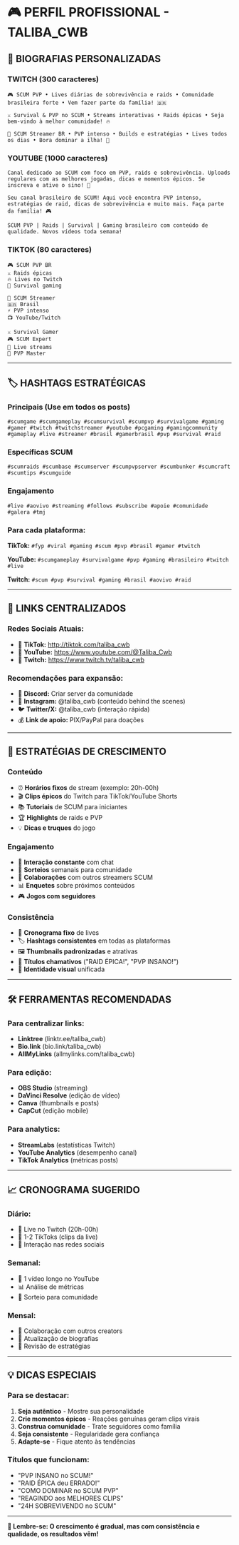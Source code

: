 # 🎮 PERFIL PROFISSIONAL - TALIBA_CWB

## 📱 **BIOGRAFIAS PERSONALIZADAS**

### **TWITCH** (300 caracteres)
```
🎮 SCUM PVP • Lives diárias de sobrevivência e raids • Comunidade brasileira forte • Vem fazer parte da família! 🇧🇷

⚔️ Survival & PVP no SCUM • Streams interativas • Raids épicas • Seja bem-vindo à melhor comunidade! 🔥

🎯 SCUM Streamer BR • PVP intenso • Builds e estratégias • Lives todos os dias • Bora dominar a ilha! 💪
```

### **YOUTUBE** (1000 caracteres)
```
Canal dedicado ao SCUM com foco em PVP, raids e sobrevivência. Uploads regulares com as melhores jogadas, dicas e momentos épicos. Se inscreva e ative o sino! 🔔

Seu canal brasileiro de SCUM! Aqui você encontra PVP intenso, estratégias de raid, dicas de sobrevivência e muito mais. Faça parte da família! 🎮

SCUM PVP | Raids | Survival | Gaming brasileiro com conteúdo de qualidade. Novos vídeos toda semana!
```

### **TIKTOK** (80 caracteres)
```
🎮 SCUM PVP BR
⚔️ Raids épicas  
🔥 Lives no Twitch
💪 Survival gaming

🎯 SCUM Streamer
🇧🇷 Brasil
⚡ PVP intenso
📺 YouTube/Twitch

⚔️ Survival Gamer
🎮 SCUM Expert
🔴 Live streams
💯 PVP Master
```

---

## 🏷️ **HASHTAGS ESTRATÉGICAS**

### **Principais (Use em todos os posts)**
```
#scumgame #scumgameplay #scumsurvival #scumpvp #survivalgame #gaming #gamer #twitch #twitchstreamer #youtube #pcgaming #gamingcommunity #gameplay #live #streamer #brasil #gamerbrasil #pvp #survival #raid
```

### **Específicas SCUM**
```
#scumraids #scumbase #scumserver #scumpvpserver #scumbunker #scumcraft #scumtips #scumguide
```

### **Engajamento**
```
#live #aovivo #streaming #follows #subscribe #apoie #comunidade #galera #tmj
```

### **Para cada plataforma:**

**TikTok:** `#fyp #viral #gaming #scum #pvp #brasil #gamer #twitch`

**YouTube:** `#scumgameplay #survivalgame #pvp #gaming #brasileiro #twitch #live`

**Twitch:** `#scum #pvp #survival #gaming #brasil #aovivo #raid`

---

## 🔗 **LINKS CENTRALIZADOS**

### **Redes Sociais Atuais:**
- 📱 **TikTok:** http://tiktok.com/taliba_cwb
- 🎥 **YouTube:** https://www.youtube.com/@Taliba_Cwb  
- 🔴 **Twitch:** https://www.twitch.tv/taliba_cwb

### **Recomendações para expansão:**
- 💬 **Discord:** Criar server da comunidade
- 📸 **Instagram:** @taliba_cwb (conteúdo behind the scenes)
- 🐦 **Twitter/X:** @taliba_cwb (interação rápida)
- 💰 **Link de apoio:** PIX/PayPal para doações

---

## 🎯 **ESTRATÉGIAS DE CRESCIMENTO**

### **Conteúdo**
- ⏰ **Horários fixos** de stream (exemplo: 20h-00h)
- 🎬 **Clips épicos** do Twitch para TikTok/YouTube Shorts
- 📚 **Tutoriais** de SCUM para iniciantes
- 🏆 **Highlights** de raids e PVP
- 💡 **Dicas e truques** do jogo

### **Engajamento**
- 💬 **Interação constante** com chat
- 🎁 **Sorteios** semanais para comunidade
- 🤝 **Colaborações** com outros streamers SCUM
- 📊 **Enquetes** sobre próximos conteúdos
- 🎮 **Jogos com seguidores**

### **Consistência**
- 📅 **Cronograma fixo** de lives
- 🏷️ **Hashtags consistentes** em todas as plataformas
- 🖼️ **Thumbnails padronizadas** e atrativas
- 📝 **Títulos chamativos** ("RAID ÉPICA!", "PVP INSANO!")
- 🎨 **Identidade visual** unificada

---

## 🛠️ **FERRAMENTAS RECOMENDADAS**

### **Para centralizar links:**
- **Linktree** (linktr.ee/taliba_cwb)
- **Bio.link** (bio.link/taliba_cwb)
- **AllMyLinks** (allmylinks.com/taliba_cwb)

### **Para edição:**
- **OBS Studio** (streaming)
- **DaVinci Resolve** (edição de vídeo)
- **Canva** (thumbnails e posts)
- **CapCut** (edição mobile)

### **Para analytics:**
- **StreamLabs** (estatísticas Twitch)
- **YouTube Analytics** (desempenho canal)
- **TikTok Analytics** (métricas posts)

---

## 📈 **CRONOGRAMA SUGERIDO**

### **Diário:**
- 🔴 Live no Twitch (20h-00h)
- 📱 1-2 TikToks (clips da live)
- 💬 Interação nas redes sociais

### **Semanal:**
- 🎥 1 vídeo longo no YouTube
- 📊 Análise de métricas
- 🎁 Sorteio para comunidade

### **Mensal:**
- 🤝 Colaboração com outros creators
- 📝 Atualização de biografias
- 🎯 Revisão de estratégias

---

## 💡 **DICAS ESPECIAIS**

### **Para se destacar:**
1. **Seja autêntico** - Mostre sua personalidade
2. **Crie momentos épicos** - Reações genuínas geram clips virais
3. **Construa comunidade** - Trate seguidores como família
4. **Seja consistente** - Regularidade gera confiança
5. **Adapte-se** - Fique atento às tendências

### **Títulos que funcionam:**
- "PVP INSANO no SCUM!"
- "RAID ÉPICA deu ERRADO!"
- "COMO DOMINAR no SCUM PVP"
- "REAGINDO aos MELHORES CLIPS"
- "24H SOBREVIVENDO no SCUM"

---

**💪 Lembre-se: O crescimento é gradual, mas com consistência e qualidade, os resultados vêm!**